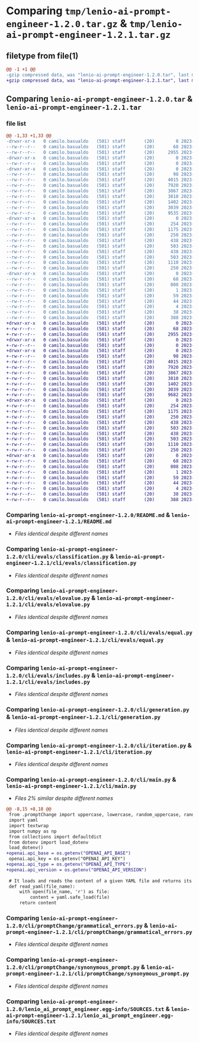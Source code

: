 # Comparing `tmp/lenio-ai-prompt-engineer-1.2.0.tar.gz` & `tmp/lenio-ai-prompt-engineer-1.2.1.tar.gz`

## filetype from file(1)

```diff
@@ -1 +1 @@
-gzip compressed data, was "lenio-ai-prompt-engineer-1.2.0.tar", last modified: Mon Aug  7 20:30:24 2023, max compression
+gzip compressed data, was "lenio-ai-prompt-engineer-1.2.1.tar", last modified: Mon Aug  7 21:44:05 2023, max compression
```

## Comparing `lenio-ai-prompt-engineer-1.2.0.tar` & `lenio-ai-prompt-engineer-1.2.1.tar`

### file list

```diff
@@ -1,33 +1,33 @@
-drwxr-xr-x   0 camilo.basualdo   (501) staff       (20)        0 2023-08-07 20:30:24.540533 lenio-ai-prompt-engineer-1.2.0/
--rw-r--r--   0 camilo.basualdo   (501) staff       (20)       68 2023-08-07 20:30:24.539865 lenio-ai-prompt-engineer-1.2.0/PKG-INFO
--rw-r--r--   0 camilo.basualdo   (501) staff       (20)     2955 2023-08-07 20:24:36.000000 lenio-ai-prompt-engineer-1.2.0/README.md
-drwxr-xr-x   0 camilo.basualdo   (501) staff       (20)        0 2023-08-07 20:30:24.522242 lenio-ai-prompt-engineer-1.2.0/cli/
--rw-r--r--   0 camilo.basualdo   (501) staff       (20)        0 2023-07-27 15:34:24.000000 lenio-ai-prompt-engineer-1.2.0/cli/__init__.py
-drwxr-xr-x   0 camilo.basualdo   (501) staff       (20)        0 2023-08-07 20:30:24.525510 lenio-ai-prompt-engineer-1.2.0/cli/evals/
--rw-r--r--   0 camilo.basualdo   (501) staff       (20)       98 2023-08-01 21:09:44.000000 lenio-ai-prompt-engineer-1.2.0/cli/evals/__init__.py
--rw-r--r--   0 camilo.basualdo   (501) staff       (20)     4015 2023-08-07 16:39:39.000000 lenio-ai-prompt-engineer-1.2.0/cli/evals/classification.py
--rw-r--r--   0 camilo.basualdo   (501) staff       (20)     7920 2023-08-07 19:35:22.000000 lenio-ai-prompt-engineer-1.2.0/cli/evals/elovalue.py
--rw-r--r--   0 camilo.basualdo   (501) staff       (20)     3867 2023-08-07 15:30:35.000000 lenio-ai-prompt-engineer-1.2.0/cli/evals/equal.py
--rw-r--r--   0 camilo.basualdo   (501) staff       (20)     3810 2023-08-07 18:54:01.000000 lenio-ai-prompt-engineer-1.2.0/cli/evals/includes.py
--rw-r--r--   0 camilo.basualdo   (501) staff       (20)     1402 2023-08-07 02:29:30.000000 lenio-ai-prompt-engineer-1.2.0/cli/generation.py
--rw-r--r--   0 camilo.basualdo   (501) staff       (20)     3039 2023-08-07 19:25:44.000000 lenio-ai-prompt-engineer-1.2.0/cli/iteration.py
--rw-r--r--   0 camilo.basualdo   (501) staff       (20)     9535 2023-08-07 20:01:14.000000 lenio-ai-prompt-engineer-1.2.0/cli/main.py
-drwxr-xr-x   0 camilo.basualdo   (501) staff       (20)        0 2023-08-07 20:30:24.533419 lenio-ai-prompt-engineer-1.2.0/cli/promptChange/
--rw-r--r--   0 camilo.basualdo   (501) staff       (20)      254 2023-08-02 14:59:15.000000 lenio-ai-prompt-engineer-1.2.0/cli/promptChange/__init__.py
--rw-r--r--   0 camilo.basualdo   (501) staff       (20)     1175 2023-08-03 16:41:52.000000 lenio-ai-prompt-engineer-1.2.0/cli/promptChange/grammatical_errors.py
--rw-r--r--   0 camilo.basualdo   (501) staff       (20)      250 2023-08-01 23:12:10.000000 lenio-ai-prompt-engineer-1.2.0/cli/promptChange/lowercase.py
--rw-r--r--   0 camilo.basualdo   (501) staff       (20)      438 2023-08-01 22:44:17.000000 lenio-ai-prompt-engineer-1.2.0/cli/promptChange/random_lowercase.py
--rw-r--r--   0 camilo.basualdo   (501) staff       (20)      503 2023-08-01 22:44:27.000000 lenio-ai-prompt-engineer-1.2.0/cli/promptChange/random_lowercase_word.py
--rw-r--r--   0 camilo.basualdo   (501) staff       (20)      438 2023-08-01 22:44:12.000000 lenio-ai-prompt-engineer-1.2.0/cli/promptChange/random_uppercase.py
--rw-r--r--   0 camilo.basualdo   (501) staff       (20)      503 2023-08-01 22:44:22.000000 lenio-ai-prompt-engineer-1.2.0/cli/promptChange/random_uppercase_word.py
--rw-r--r--   0 camilo.basualdo   (501) staff       (20)     1110 2023-08-03 18:30:27.000000 lenio-ai-prompt-engineer-1.2.0/cli/promptChange/synonymous_prompt.py
--rw-r--r--   0 camilo.basualdo   (501) staff       (20)      250 2023-08-01 22:44:08.000000 lenio-ai-prompt-engineer-1.2.0/cli/promptChange/uppercase.py
-drwxr-xr-x   0 camilo.basualdo   (501) staff       (20)        0 2023-08-07 20:30:24.538866 lenio-ai-prompt-engineer-1.2.0/lenio_ai_prompt_engineer.egg-info/
--rw-r--r--   0 camilo.basualdo   (501) staff       (20)       68 2023-08-07 20:30:24.000000 lenio-ai-prompt-engineer-1.2.0/lenio_ai_prompt_engineer.egg-info/PKG-INFO
--rw-r--r--   0 camilo.basualdo   (501) staff       (20)      808 2023-08-07 20:30:24.000000 lenio-ai-prompt-engineer-1.2.0/lenio_ai_prompt_engineer.egg-info/SOURCES.txt
--rw-r--r--   0 camilo.basualdo   (501) staff       (20)        1 2023-08-07 20:30:24.000000 lenio-ai-prompt-engineer-1.2.0/lenio_ai_prompt_engineer.egg-info/dependency_links.txt
--rw-r--r--   0 camilo.basualdo   (501) staff       (20)       59 2023-08-07 20:30:24.000000 lenio-ai-prompt-engineer-1.2.0/lenio_ai_prompt_engineer.egg-info/entry_points.txt
--rw-r--r--   0 camilo.basualdo   (501) staff       (20)       44 2023-08-07 20:30:24.000000 lenio-ai-prompt-engineer-1.2.0/lenio_ai_prompt_engineer.egg-info/requires.txt
--rw-r--r--   0 camilo.basualdo   (501) staff       (20)        4 2023-08-07 20:30:24.000000 lenio-ai-prompt-engineer-1.2.0/lenio_ai_prompt_engineer.egg-info/top_level.txt
--rw-r--r--   0 camilo.basualdo   (501) staff       (20)       38 2023-08-07 20:30:24.541365 lenio-ai-prompt-engineer-1.2.0/setup.cfg
--rw-r--r--   0 camilo.basualdo   (501) staff       (20)      388 2023-08-07 20:30:11.000000 lenio-ai-prompt-engineer-1.2.0/setup.py
+drwxr-xr-x   0 camilo.basualdo   (501) staff       (20)        0 2023-08-07 21:44:05.679238 lenio-ai-prompt-engineer-1.2.1/
+-rw-r--r--   0 camilo.basualdo   (501) staff       (20)       68 2023-08-07 21:44:05.678338 lenio-ai-prompt-engineer-1.2.1/PKG-INFO
+-rw-r--r--   0 camilo.basualdo   (501) staff       (20)     2955 2023-08-07 20:24:36.000000 lenio-ai-prompt-engineer-1.2.1/README.md
+drwxr-xr-x   0 camilo.basualdo   (501) staff       (20)        0 2023-08-07 21:44:05.657586 lenio-ai-prompt-engineer-1.2.1/cli/
+-rw-r--r--   0 camilo.basualdo   (501) staff       (20)        0 2023-07-27 15:34:24.000000 lenio-ai-prompt-engineer-1.2.1/cli/__init__.py
+drwxr-xr-x   0 camilo.basualdo   (501) staff       (20)        0 2023-08-07 21:44:05.663261 lenio-ai-prompt-engineer-1.2.1/cli/evals/
+-rw-r--r--   0 camilo.basualdo   (501) staff       (20)       98 2023-08-01 21:09:44.000000 lenio-ai-prompt-engineer-1.2.1/cli/evals/__init__.py
+-rw-r--r--   0 camilo.basualdo   (501) staff       (20)     4015 2023-08-07 16:39:39.000000 lenio-ai-prompt-engineer-1.2.1/cli/evals/classification.py
+-rw-r--r--   0 camilo.basualdo   (501) staff       (20)     7920 2023-08-07 19:35:22.000000 lenio-ai-prompt-engineer-1.2.1/cli/evals/elovalue.py
+-rw-r--r--   0 camilo.basualdo   (501) staff       (20)     3867 2023-08-07 15:30:35.000000 lenio-ai-prompt-engineer-1.2.1/cli/evals/equal.py
+-rw-r--r--   0 camilo.basualdo   (501) staff       (20)     3810 2023-08-07 18:54:01.000000 lenio-ai-prompt-engineer-1.2.1/cli/evals/includes.py
+-rw-r--r--   0 camilo.basualdo   (501) staff       (20)     1402 2023-08-07 02:29:30.000000 lenio-ai-prompt-engineer-1.2.1/cli/generation.py
+-rw-r--r--   0 camilo.basualdo   (501) staff       (20)     3039 2023-08-07 19:25:44.000000 lenio-ai-prompt-engineer-1.2.1/cli/iteration.py
+-rw-r--r--   0 camilo.basualdo   (501) staff       (20)     9682 2023-08-07 21:36:33.000000 lenio-ai-prompt-engineer-1.2.1/cli/main.py
+drwxr-xr-x   0 camilo.basualdo   (501) staff       (20)        0 2023-08-07 21:44:05.671262 lenio-ai-prompt-engineer-1.2.1/cli/promptChange/
+-rw-r--r--   0 camilo.basualdo   (501) staff       (20)      254 2023-08-02 14:59:15.000000 lenio-ai-prompt-engineer-1.2.1/cli/promptChange/__init__.py
+-rw-r--r--   0 camilo.basualdo   (501) staff       (20)     1175 2023-08-03 16:41:52.000000 lenio-ai-prompt-engineer-1.2.1/cli/promptChange/grammatical_errors.py
+-rw-r--r--   0 camilo.basualdo   (501) staff       (20)      250 2023-08-01 23:12:10.000000 lenio-ai-prompt-engineer-1.2.1/cli/promptChange/lowercase.py
+-rw-r--r--   0 camilo.basualdo   (501) staff       (20)      438 2023-08-01 22:44:17.000000 lenio-ai-prompt-engineer-1.2.1/cli/promptChange/random_lowercase.py
+-rw-r--r--   0 camilo.basualdo   (501) staff       (20)      503 2023-08-01 22:44:27.000000 lenio-ai-prompt-engineer-1.2.1/cli/promptChange/random_lowercase_word.py
+-rw-r--r--   0 camilo.basualdo   (501) staff       (20)      438 2023-08-01 22:44:12.000000 lenio-ai-prompt-engineer-1.2.1/cli/promptChange/random_uppercase.py
+-rw-r--r--   0 camilo.basualdo   (501) staff       (20)      503 2023-08-01 22:44:22.000000 lenio-ai-prompt-engineer-1.2.1/cli/promptChange/random_uppercase_word.py
+-rw-r--r--   0 camilo.basualdo   (501) staff       (20)     1110 2023-08-03 18:30:27.000000 lenio-ai-prompt-engineer-1.2.1/cli/promptChange/synonymous_prompt.py
+-rw-r--r--   0 camilo.basualdo   (501) staff       (20)      250 2023-08-01 22:44:08.000000 lenio-ai-prompt-engineer-1.2.1/cli/promptChange/uppercase.py
+drwxr-xr-x   0 camilo.basualdo   (501) staff       (20)        0 2023-08-07 21:44:05.676942 lenio-ai-prompt-engineer-1.2.1/lenio_ai_prompt_engineer.egg-info/
+-rw-r--r--   0 camilo.basualdo   (501) staff       (20)       68 2023-08-07 21:44:05.000000 lenio-ai-prompt-engineer-1.2.1/lenio_ai_prompt_engineer.egg-info/PKG-INFO
+-rw-r--r--   0 camilo.basualdo   (501) staff       (20)      808 2023-08-07 21:44:05.000000 lenio-ai-prompt-engineer-1.2.1/lenio_ai_prompt_engineer.egg-info/SOURCES.txt
+-rw-r--r--   0 camilo.basualdo   (501) staff       (20)        1 2023-08-07 21:44:05.000000 lenio-ai-prompt-engineer-1.2.1/lenio_ai_prompt_engineer.egg-info/dependency_links.txt
+-rw-r--r--   0 camilo.basualdo   (501) staff       (20)       59 2023-08-07 21:44:05.000000 lenio-ai-prompt-engineer-1.2.1/lenio_ai_prompt_engineer.egg-info/entry_points.txt
+-rw-r--r--   0 camilo.basualdo   (501) staff       (20)       44 2023-08-07 21:44:05.000000 lenio-ai-prompt-engineer-1.2.1/lenio_ai_prompt_engineer.egg-info/requires.txt
+-rw-r--r--   0 camilo.basualdo   (501) staff       (20)        4 2023-08-07 21:44:05.000000 lenio-ai-prompt-engineer-1.2.1/lenio_ai_prompt_engineer.egg-info/top_level.txt
+-rw-r--r--   0 camilo.basualdo   (501) staff       (20)       38 2023-08-07 21:44:05.679552 lenio-ai-prompt-engineer-1.2.1/setup.cfg
+-rw-r--r--   0 camilo.basualdo   (501) staff       (20)      388 2023-08-07 21:43:46.000000 lenio-ai-prompt-engineer-1.2.1/setup.py
```

### Comparing `lenio-ai-prompt-engineer-1.2.0/README.md` & `lenio-ai-prompt-engineer-1.2.1/README.md`

 * *Files identical despite different names*

### Comparing `lenio-ai-prompt-engineer-1.2.0/cli/evals/classification.py` & `lenio-ai-prompt-engineer-1.2.1/cli/evals/classification.py`

 * *Files identical despite different names*

### Comparing `lenio-ai-prompt-engineer-1.2.0/cli/evals/elovalue.py` & `lenio-ai-prompt-engineer-1.2.1/cli/evals/elovalue.py`

 * *Files identical despite different names*

### Comparing `lenio-ai-prompt-engineer-1.2.0/cli/evals/equal.py` & `lenio-ai-prompt-engineer-1.2.1/cli/evals/equal.py`

 * *Files identical despite different names*

### Comparing `lenio-ai-prompt-engineer-1.2.0/cli/evals/includes.py` & `lenio-ai-prompt-engineer-1.2.1/cli/evals/includes.py`

 * *Files identical despite different names*

### Comparing `lenio-ai-prompt-engineer-1.2.0/cli/generation.py` & `lenio-ai-prompt-engineer-1.2.1/cli/generation.py`

 * *Files identical despite different names*

### Comparing `lenio-ai-prompt-engineer-1.2.0/cli/iteration.py` & `lenio-ai-prompt-engineer-1.2.1/cli/iteration.py`

 * *Files identical despite different names*

### Comparing `lenio-ai-prompt-engineer-1.2.0/cli/main.py` & `lenio-ai-prompt-engineer-1.2.1/cli/main.py`

 * *Files 2% similar despite different names*

```diff
@@ -8,15 +8,18 @@
 from .promptChange import uppercase, lowercase, random_uppercase, random_lowercase, random_lowercase_word, random_uppercase_word, synonymous_prompt, grammatical_errors
 import yaml
 import textwrap
 import numpy as np
 from collections import defaultdict
 from dotenv import load_dotenv
 load_dotenv()
+openai.api_base = os.getenv("OPENAI_API_BASE")
 openai.api_key = os.getenv("OPENAI_API_KEY")
+openai.api_type = os.getenv("OPENAI_API_TYPE")
+openai.api_version = os.getenv("OPENAI_API_VERSION")
 
 # It loads and reads the content of a given YAML file and returns its content as a Python dictionary or list.
 def read_yaml(file_name):
     with open(file_name, 'r') as file:
         content = yaml.safe_load(file)
     return content
```

### Comparing `lenio-ai-prompt-engineer-1.2.0/cli/promptChange/grammatical_errors.py` & `lenio-ai-prompt-engineer-1.2.1/cli/promptChange/grammatical_errors.py`

 * *Files identical despite different names*

### Comparing `lenio-ai-prompt-engineer-1.2.0/cli/promptChange/synonymous_prompt.py` & `lenio-ai-prompt-engineer-1.2.1/cli/promptChange/synonymous_prompt.py`

 * *Files identical despite different names*

### Comparing `lenio-ai-prompt-engineer-1.2.0/lenio_ai_prompt_engineer.egg-info/SOURCES.txt` & `lenio-ai-prompt-engineer-1.2.1/lenio_ai_prompt_engineer.egg-info/SOURCES.txt`

 * *Files identical despite different names*

